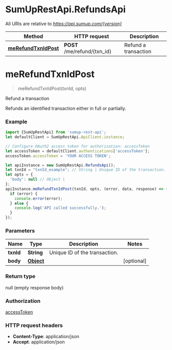 # SumUpRestApi.RefundsApi

All URIs are relative to *https://api.sumup.com/{version}*

Method | HTTP request | Description
------------- | ------------- | -------------
[**meRefundTxnIdPost**](RefundsApi.md#meRefundTxnIdPost) | **POST** /me/refund/{txn_id} | Refund a transaction

<a name="meRefundTxnIdPost"></a>
# **meRefundTxnIdPost**
> meRefundTxnIdPost(txnId, opts)

Refund a transaction

Refunds an identified transaction either in full or partially.

### Example
```javascript
import {SumUpRestApi} from 'sumup-rest-api';
let defaultClient = SumUpRestApi.ApiClient.instance;

// Configure OAuth2 access token for authorization: accessToken
let accessToken = defaultClient.authentications['accessToken'];
accessToken.accessToken = 'YOUR ACCESS TOKEN';

let apiInstance = new SumUpRestApi.RefundsApi();
let txnId = "txnId_example"; // String | Unique ID of the transaction.
let opts = { 
  'body': null // Object | 
};
apiInstance.meRefundTxnIdPost(txnId, opts, (error, data, response) => {
  if (error) {
    console.error(error);
  } else {
    console.log('API called successfully.');
  }
});
```

### Parameters

Name | Type | Description  | Notes
------------- | ------------- | ------------- | -------------
 **txnId** | **String**| Unique ID of the transaction. | 
 **body** | [**Object**](Object.md)|  | [optional] 

### Return type

null (empty response body)

### Authorization

[accessToken](../README.md#accessToken)

### HTTP request headers

 - **Content-Type**: application/json
 - **Accept**: application/json

